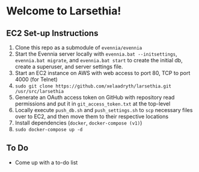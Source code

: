 # Welcome to Larsethia!
## EC2 Set-up Instructions
1. Clone this repo as a submodule of `evennia/evennia`
2. Start the Evennia server locally with `evennia.bat --initsettings`, `evennia.bat migrate`, and `evennia.bat start` to create the initial db, create a superuser, and server settings file.
3. Start an EC2 instance on AWS with web access to port 80, TCP to port 4000 (for Telnet)
4. `sudo git clone https://github.com/xelaadryth/larsethia.git /usr/src/larsethia`
5. Generate an OAuth access token on GitHub with repository read permissions and put it in `git_access_token.txt` at the top-level
6. Locally execute `push_db.sh` and `push_settings.sh` to `scp` necessary files over to EC2, and then move them to their respective locations
7. Install dependencies (`docker`, `docker-compose (v1)`)
8. `sudo docker-compose up -d`

## To Do
- Come up with a to-do list
